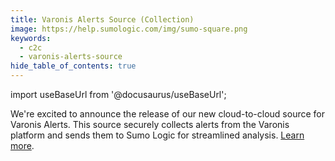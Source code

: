```yaml
---
title: Varonis Alerts Source (Collection)
image: https://help.sumologic.com/img/sumo-square.png
keywords:
  - c2c
  - varonis-alerts-source
hide_table_of_contents: true    
---
```


import useBaseUrl from '@docusaurus/useBaseUrl';

We're excited to announce the release of our new cloud-to-cloud source for Varonis Alerts. This source securely collects alerts from the Varonis platform and sends them to Sumo Logic for streamlined analysis. [Learn more](/docs/send-data/hosted-collectors/cloud-to-cloud-integration-framework/varonis-source).
